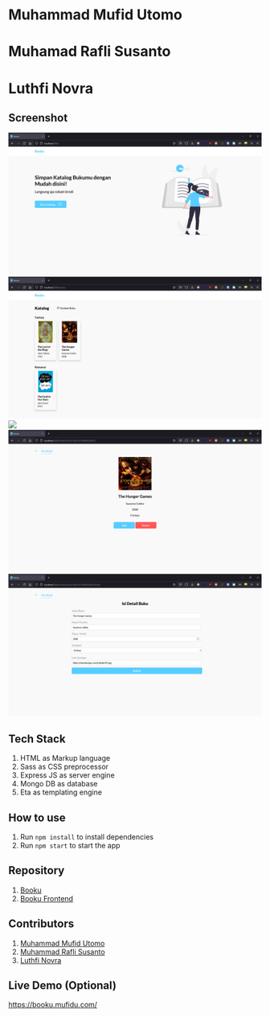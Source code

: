 # Muhammad Mufid Utomo

# Muhamad Rafli Susanto

# Luthfi Novra

## Screenshot

![](ss/home.png)
![](ss/catalog.png)
![](ss/add.png)
![](ss/details.png)
![](ss/edit.png)

## Tech Stack

1. HTML as Markup language
2. Sass as CSS preprocessor
3. Express JS as server engine
4. Mongo DB as database
5. Eta as templating engine

## How to use

1. Run `npm install` to install dependencies
2. Run `npm start` to start the app

## Repository

1. [Booku](https://github.com/mufidu/booku)
2. [Booku Frontend](https://github.com/raflisusanto/Booku-Frontend)

## Contributors

1. [Muhammad Mufid Utomo](https://github.com/mufidu)
2. [Muhammad Rafli Susanto](https://github.com/raflisusanto)
3. [Luthfi Novra](https://github.com/luthfinovra)

## Live Demo (Optional)

https://booku.mufidu.com/
